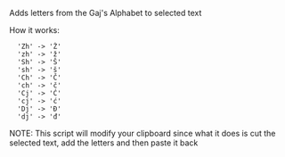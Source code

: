Adds letters from the Gaj's Alphabet to selected text

How it works:
```
  'Zh' -> 'Ž'
  'zh' -> 'ž'
  'Sh' -> 'Š'
  'sh' -> 'š'
  'Ch' -> 'Č'
  'ch' -> 'č'
  'Cj' -> 'Ć'
  'cj' -> 'ć'
  'Dj' -> 'Đ'
  'dj' -> 'đ'
```

NOTE: This script will modify your clipboard since what it does is cut the selected text, add the letters and then paste it back
